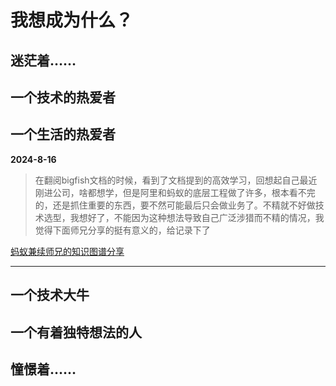 # 我想成为什么？

## 迷茫着……

## 一个技术的热爱者


## 一个生活的热爱者
**2024-8-16**<br>
> 在翻阅bigfish文档的时候，看到了文档提到的高效学习，回想起自己最近刚进公司，啥都想学，但是阿里和蚂蚁的底层工程做了许多，根本看不完的，还是抓住重要的东西，要不然可能最后只会做业务了。不精就不好做技术选型，我想好了，不能因为这种想法导致自己广泛涉猎而不精的情况，我觉得下面师兄分享的挺有意义的，给记录下了

[蚂蚁兼续师兄的知识图谱分享](https://www.yuque.com/jianxu/knowledgemap)
<hr>

## 一个技术大牛

## 一个有着独特想法的人

## 憧憬着……



